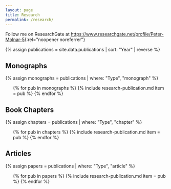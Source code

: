 ```yaml
---
layout: page
title: Research
permalink: /research/
---
```

Follow me on ResearchGate at <https://www.researchgate.net/profile/Peter-Molnar-5>{:rel="noopener noreferrer"}

{% assign publications = site.data.publications | sort: "Year" | reverse %}

## Monographs
{% assign monographs = publications | where: "Type", "monograph" %}
<ul class="publication-list">
{% for pub in monographs %}
    {% include research-publication.md item = pub %}
{% endfor %}
</ul>

## Book Chapters
{% assign chapters = publications | where: "Type", "chapter" %}
<ul class="publication-list">
{% for pub in chapters %}
    {% include research-publication.md item = pub %}
{% endfor %}
</ul>

## Articles
{% assign papers = publications | where: "Type", "article" %}
<ul class="publication-list">
{% for pub in papers %}
    {% include research-publication.md item = pub %}
{% endfor %}
</ul>